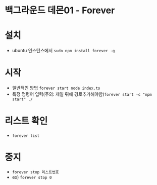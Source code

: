 # 백그라운드 데몬01 - Forever

# 설치 
- ubuntu 인스턴스에서 ```sudo npm install forever -g```


# 시작
- 일반적인 방법 ```forever start node index.ts```
- 특정 명령어 입력(주의: 제일 뒤에 경로추가해야함)```forever start -c "npm start" ./```


# 리스트 확인
- ```forever list```


# 중지
- ```forever stop 리스트번호```
- ex) ```forever stop 0```
